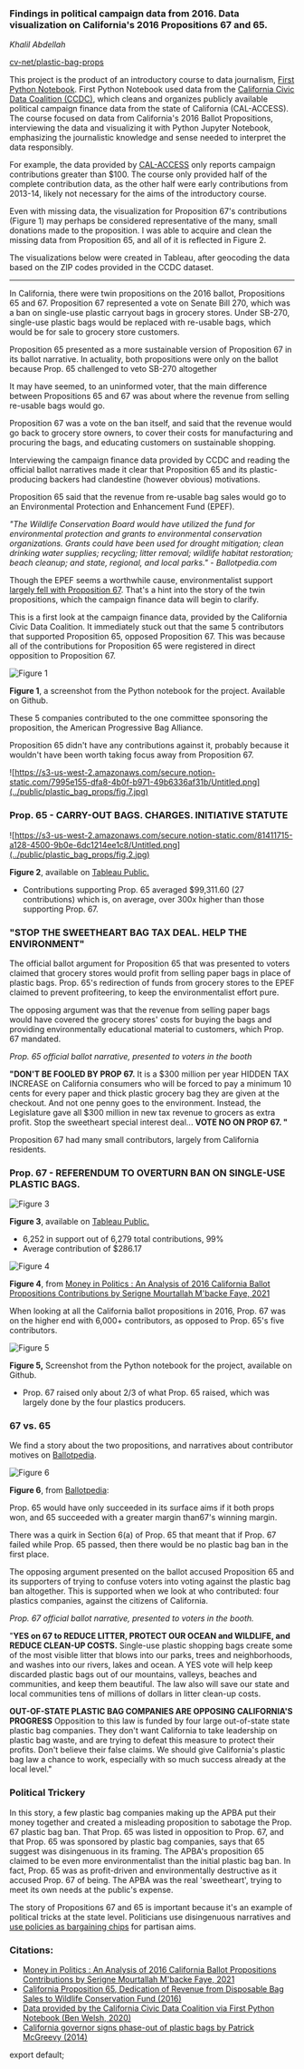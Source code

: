 ### Findings in political campaign data from 2016. Data visualization on California's 2016 Propositions 67 and 65.

*Khalil Abdellah*

[cv-net/plastic-bag-props](https://github.com/cv-net/plastic-bag-props)

This project is the product of an introductory course to data journalism, [First Python Notebook](https://www.firstpythonnotebook.org/about/index.html). First Python Notebook used data from the [California Civic Data Coalition (CCDC)](https://www.californiacivicdata.org/), which cleans and organizes publicly available political campaign finance data from the state of California (CAL-ACCESS). The course focused on data from California's 2016 Ballot Propositions, interviewing the data and visualizing it with Python Jupyter Notebook, emphasizing the journalistic knowledge and sense needed to interpret the data responsibly. 

For example, the data provided by [CAL-ACCESS](http://cal-access.ss.ca.gov/) only reports campaign contributions greater than $100. The course only provided half of the complete contribution data, as the other half were early contributions from 2013-14, likely not necessary for the aims of the introductory course. 

Even with missing data, the visualization for Proposition 67's contributions (Figure 1) may perhaps be considered representative of the many, small donations made to the proposition. I was able to acquire and clean the missing data from Proposition 65, and all of it is reflected in Figure 2.

The visualizations below were created in Tableau, after geocoding the data based on the ZIP codes provided in the CCDC dataset.

---

In California, there were twin propositions on the 2016 ballot, Propositions 65 and 67. Proposition 67 represented a vote on Senate Bill 270, which was a ban on single-use plastic carryout bags in grocery stores. Under SB-270, single-use plastic bags would be replaced with re-usable bags, which would be for sale to grocery store customers. 

Proposition 65 presented as a more sustainable version of Proposition 67 in its ballot narrative. In actuality, both propositions were only on the ballot because Prop. 65 challenged to veto SB-270 altogether

It may have seemed, to an uninformed voter, that the main difference between Propositions 65 and 67 was about where the revenue from selling re-usable bags would go. 

Proposition 67 was a vote on the ban itself, and said that the revenue would go back to grocery store owners, to cover their costs for manufacturing and procuring the bags, and educating customers on sustainable shopping. 

Interviewing the campaign finance data provided by CCDC and reading the official ballot narratives made it clear that Proposition 65 and its plastic-producing backers had clandestine (however obvious) motivations.

Proposition 65 said that the revenue from re-usable bag sales would go to an Environmental Protection and Enhancement Fund (EPEF). 

*"The Wildlife Conservation Board would have utilized the fund for environmental protection and grants to environmental conservation organizations. Grants could have been used for drought mitigation; clean drinking water supplies; recycling; litter removal; wildlife habitat restoration; beach cleanup; and state, regional, and local parks." - Ballotpedia.com*

Though the EPEF seems a worthwhile cause, environmentalist support [largely fell with Proposition 67](https://ballotpedia.org/California_Proposition_67,_Plastic_Bag_Ban_Veto_Referendum_(2016)#Support_for_.22yes.22_vote). That's a hint into the story of the twin propositions, which the campaign finance data will begin to clarify. 

This is a first look at the campaign finance data, provided by the California Civic Data Coalition. It immediately stuck out that the same 5 contributors that supported Proposition 65, opposed Proposition 67. This was because all of the contributions for Proposition 65 were registered in direct opposition to Proposition 67. 

![Figure 1](../public/plastic_bag_props/fig.1.jpg)

**Figure 1**, a screenshot from the Python notebook for the project. Available on Github.

These 5 companies contributed to the one committee sponsoring the proposition, the American Progressive Bag Alliance.

Proposition 65 didn't have any contributions against it, probably because it wouldn't have been worth taking focus away from Proposition 67.

![https://s3-us-west-2.amazonaws.com/secure.notion-static.com/7995e155-dfa8-4b0f-b971-49b6336af31b/Untitled.png](../public/plastic_bag_props/fig.7.jpg)

### Prop. 65 - CARRY-OUT BAGS. CHARGES. INITIATIVE STATUTE

![https://s3-us-west-2.amazonaws.com/secure.notion-static.com/81411715-a128-4500-9b0e-6dc1214ee1c8/Untitled.png](../public/plastic_bag_props/fig.2.jpg)

**Figure 2**, available on [Tableau Public.](https://public.tableau.com/profile/khalil6901#!/vizhome/Prop65sSupportingCommitteesandContributions/Sheet1)

- Contributions supporting Prop. 65 averaged $99,311.60 (27 contributions) which is, on average, over 300x higher than those supporting Prop. 67.

### "STOP THE SWEETHEART BAG TAX DEAL. HELP THE ENVIRONMENT"

The official ballot argument for Proposition 65 that was presented to voters claimed that grocery stores would profit from selling paper bags in place of plastic bags. Prop. 65's redirection of funds from grocery stores to the EPEF claimed to prevent profiteering, to keep the environmentalist effort pure. 

The opposing argument was that the revenue from selling paper bags would have covered the grocery stores' costs for buying the bags and providing environmentally educational material to customers, which Prop. 67 mandated.

*Prop. 65 official ballot narrative, presented to voters in the booth*

**"DON'T BE FOOLED BY PROP 67.** 
It is a $300 million per year HIDDEN TAX INCREASE on California consumers who will be forced to pay a minimum 10 cents for every paper and thick plastic grocery bag they are given at the checkout.
And not one penny goes to the environment. Instead, the Legislature gave all $300 million in new tax revenue to grocers as extra profit.
Stop the sweetheart special interest deal... **VOTE NO ON PROP 67. "**

Proposition 67 had many small contributors, largely from California residents. 

### Prop. 67 - REFERENDUM TO OVERTURN BAN ON SINGLE-USE PLASTIC BAGS.

![Figure 3](../public/plastic_bag_props/fig.3.jpg)

**Figure 3**, available on [Tableau Public.](https://public.tableau.com/profile/khalil6901#!/vizhome/Prop67Contributions/Sheet1)

- 6,252 in support out of 6,279 total contributions, 99%
- Average contribution of $286.17

![Figure 4](../public/plastic_bag_props/fig.4.jpg)

**Figure 4**, from [Money in Politics : An Analysis of 2016 California Ballot Propositions Contributions by Serigne Mourtallah M'backe Faye, 2021](https://github.com/mourtallah/CA-Ballot-Props) 

When looking at all the California ballot propositions in 2016, Prop. 67 was on the higher end with 6,000+ contributors, as opposed to Prop. 65's five contributors.

![Figure 5](../public/plastic_bag_props/fig.5.jpg)

**Figure 5,** Screenshot from the Python notebook for the project, available on Github.

- Prop. 67 raised only about 2/3 of what Prop. 65 raised, which was largely done by the four plastics producers.

### 67 vs. 65

We find a story about the two propositions, and narratives about contributor motives on [Ballotpedia](https://ballotpedia.org/California_Proposition_65,_Dedication_of_Revenue_from_Disposable_Bag_Sales_to_Wildlife_Conservation_Fund_(2016)).

![Figure 6](../public/plastic_bag_props/fig.6.jpg)

**Figure 6**, from [Ballotpedia](https://ballotpedia.org/California_Proposition_65,_Dedication_of_Revenue_from_Disposable_Bag_Sales_to_Wildlife_Conservation_Fund_(2016)): 

Prop. 65 would have only succeeded in its surface aims if it both props won, and 65 succeeded with a greater margin than67's winning margin. 

There was a quirk in Section 6(a) of Prop. 65 that meant that if Prop. 67 failed while Prop. 65 passed, then there would be no plastic bag ban in the first place. 

The opposing argument presented on the ballot accused Proposition 65 and its supporters of trying to confuse voters into voting against the plastic bag ban altogether. This is supported when we look at who contributed: four plastics companies, against the citizens of California. 

*Prop. 67 official ballot narrative, presented to voters in the booth.*

"**YES on 67 to REDUCE LITTER, PROTECT OUR OCEAN and WILDLIFE, and REDUCE CLEAN-UP COSTS.**
Single-use plastic shopping bags create some of the most visible litter that blows into our parks, trees and neighborhoods, and washes into our rivers, lakes and ocean. A YES vote will help keep discarded plastic bags out of our mountains, valleys, beaches and communities, and keep them beautiful. The law also will save our state and local  communities tens of millions of dollars in litter clean-up costs.

**OUT-OF-STATE PLASTIC BAG COMPANIES ARE OPPOSING CALIFORNIA'S PROGRESS**
Opposition to this law is funded by four large out-of-state state plastic bag companies. They don't want California to take leadership on plastic bag waste, and are trying to defeat this measure to protect their profits.
Don't believe their false claims. We should give California's plastic bag law a chance to work, especially with so much success already at the local level."

### Political Trickery

In this story, a few plastic bag companies making up the APBA put their money together and created a misleading proposition to sabotage the Prop. 67 plastic bag ban. That Prop. 65 was listed in opposition to Prop. 67, and that Prop. 65 was sponsored by plastic bag companies, says that 65 suggest was disingenuous in its framing. The APBA's proposition 65 claimed to be even more environmentalist than the initial plastic bag ban. In fact, Prop. 65 was as profit-driven and environmentally destructive as it accused Prop. 67 of being. The APBA was the real 'sweetheart', trying to meet its own needs at the public's expense. 

The story of Propositions 67 and 65 is important because it's an example of political tricks at the state level. Politicians use disingenuous narratives and [use policies as bargaining chips](https://www.theverge.com/2020/12/29/22204976/section-230-senate-deal-stimulus-talks-checks) for partisan aims. 

### Citations:

- [Money in Politics : An Analysis of 2016 California Ballot Propositions Contributions by Serigne Mourtallah M'backe Faye, 2021](https://github.com/mourtallah/CA-Ballot-Props)
- [California Proposition 65, Dedication of Revenue from Disposable Bag Sales to Wildlife Conservation Fund (2016)](https://ballotpedia.org/California_Proposition_65,_Dedication_of_Revenue_from_Disposable_Bag_Sales_to_Wildlife_Conservation_Fund_(2016))
- [Data provided by the California Civic Data Coalition via First Python Notebook (Ben Welsh, 2020)](https://www.firstpythonnotebook.org/)
- [California governor signs phase-out of plastic bags by Patrick McGreevy (2014)](https://www.chicagotribune.com/nation-world/chi-california-governor-plastic-bag-ban-20140930-story.html)

export default;